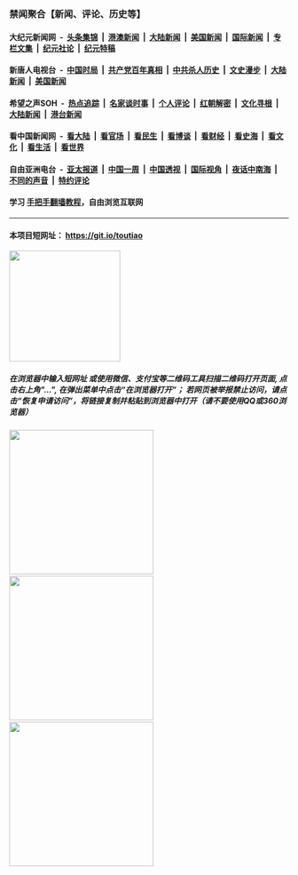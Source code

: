 ### 禁闻聚合【新闻、评论、历史等】

#### 大纪元新闻网 &nbsp;-&nbsp; [头条集锦](indexes/E头条集锦.md?t=02171433) &nbsp;|&nbsp; [港澳新闻](indexes/E港澳新闻.md?t=02171433)  &nbsp;|&nbsp; [大陆新闻](indexes/E大陆新闻.md?t=02171433) &nbsp;|&nbsp; [美国新闻](indexes/E美国新闻.md?t=02171433) &nbsp;|&nbsp; [国际新闻](indexes/E国际新闻.md?t=02171433) &nbsp;|&nbsp; [专栏文集](indexes/E专栏文集.md?t=02171433) &nbsp;|&nbsp; [纪元社论](indexes/E纪元社论.md?t=02171433) &nbsp;|&nbsp; [纪元特稿](indexes/E纪元特稿.md?t=02171433) 

#### 新唐人电视台 &nbsp;-&nbsp; [中国时局](indexes/N中国时局.md?t=02171433) &nbsp;|&nbsp; [共产党百年真相](indexes/N共产党百年真相.md?t=02171433) &nbsp;|&nbsp; [中共杀人历史](indexes/N中共杀人历史.md?t=02171433) &nbsp;|&nbsp; [文史漫步](indexes/N文史漫步.md?t=02171433) &nbsp;|&nbsp; [大陆新闻](indexes/N大陆新闻.md?t=02171433) &nbsp;|&nbsp; [美国新闻](indexes/N美国新闻.md?t=02171433)

#### 希望之声SOH &nbsp;-&nbsp; [热点追踪](indexes/H热点追踪.md?t=02171433) &nbsp;|&nbsp; [名家谈时事](indexes/H名家谈时事.md?t=02171433) &nbsp;|&nbsp; [个人评论](indexes/H个人评论.md?t=02171433)  &nbsp;|&nbsp; [红朝解密](indexes/H红朝解密.md?t=02171433) &nbsp;|&nbsp; [文化寻根](indexes/H文化寻根.md?t=02171433) &nbsp;|&nbsp; [大陆新闻](indexes/H大陆新闻.md?t=02171433) &nbsp;|&nbsp; [港台新闻](indexes/H港台新闻.md?t=02171433)

#### 看中国新闻网 &nbsp;-&nbsp; [看大陆](indexes/S看大陆.md?t=02171433) &nbsp;|&nbsp; [看官场](indexes/S看官场.md?t=02171433) &nbsp;|&nbsp; [看民生](indexes/S看民生.md?t=02171433)  &nbsp;|&nbsp; [看博谈](indexes/S看博谈.md?t=02171433) &nbsp;|&nbsp; [看财经](indexes/S看财经.md?t=02171433) &nbsp;|&nbsp; [看史海](indexes/S看史海.md?t=02171433) &nbsp;|&nbsp; [看文化](indexes/S看文化.md?t=02171433) &nbsp;|&nbsp; [看生活](indexes/S看生活.md?t=02171433) &nbsp;|&nbsp; [看世界](indexes/S看世界.md?t=02171433)

#### 自由亚洲电台 &nbsp;-&nbsp; [亚太报道](indexes/R亚太报道.md?t=02171433) &nbsp;|&nbsp; [中国一周](indexes/R中国一周.md?t=02171433) &nbsp;|&nbsp; [中国透视](indexes/R中国透视.md?t=02171433)  &nbsp;|&nbsp; [国际视角](indexes/R国际视角.md?t=02171433) &nbsp;|&nbsp; [夜话中南海](indexes/R夜话中南海.md?t=02171433) &nbsp;|&nbsp; [不同的声音](indexes/R不同的声音.md?t=02171433) &nbsp;|&nbsp; [特约评论](indexes/R特约评论.md?t=02171433)

#### 学习 [手把手翻墙教程](https://github.com/gfw-breaker/guides/wiki)，自由浏览互联网

----

#### 本项目短网址： https://git.io/toutiao
<img src="https://raw.githubusercontent.com/gfw-breaker/banned-news/master/scripts/img/qr.png" width="200px"/>  

##### 在浏览器中输入短网址 或使用微信、支付宝等二维码工具扫描二维码打开页面, 点击右上角"...", 在弹出菜单中点击“在浏览器打开”； 若网页被举报禁止访问，请点击“恢复申请访问”，将链接复制并粘贴到浏览器中打开（请不要使用QQ或360浏览器）

<img src="https://raw.githubusercontent.com/gfw-breaker/banned-news/master/scripts/img/1.png" width="260px"/> &nbsp; <img src="https://raw.githubusercontent.com/gfw-breaker/banned-news/master/scripts/img/2.png" width="260px"/> &nbsp; <img src="https://raw.githubusercontent.com/gfw-breaker/banned-news/master/scripts/img/3.png" width="260px"/>
